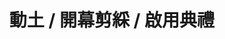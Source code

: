 ---
title: '動土 / 開幕剪綵 / 啟用典禮'
pictures: '["https://raw.githubusercontent.com/chyushya/cms-content/main/content/resources/images/1651124107571-1024-640-02.jpg","https://raw.githubusercontent.com/chyushya/cms-content/main/content/resources/images/1651124107475-1024-640-01.jpg","https://raw.githubusercontent.com/chyushya/cms-content/main/content/resources/images/1651124107508-1024-640-03.jpg","https://raw.githubusercontent.com/chyushya/cms-content/main/content/resources/images/1651124107537-1024-640-04.jpg","https://raw.githubusercontent.com/chyushya/cms-content/main/content/resources/images/1651124107612-1024-640-05.jpg","https://raw.githubusercontent.com/chyushya/cms-content/main/content/resources/images/1651124107713-1024-640-06.jpg","https://raw.githubusercontent.com/chyushya/cms-content/main/content/resources/images/1651124107665-1024-640-07.jpg","https://raw.githubusercontent.com/chyushya/cms-content/main/content/resources/images/1651124107631-1024-640-08.jpg","https://raw.githubusercontent.com/chyushya/cms-content/main/content/resources/images/1651124107594-1024-640-09.jpg","https://raw.githubusercontent.com/chyushya/cms-content/main/content/resources/images/1651124107689-1024-640-10.jpg","https://raw.githubusercontent.com/chyushya/cms-content/main/content/resources/images/1651124107751-1024-640-11.jpg","https://raw.githubusercontent.com/chyushya/cms-content/main/content/resources/images/1651124107732-1024-640-12.jpg"]'
---